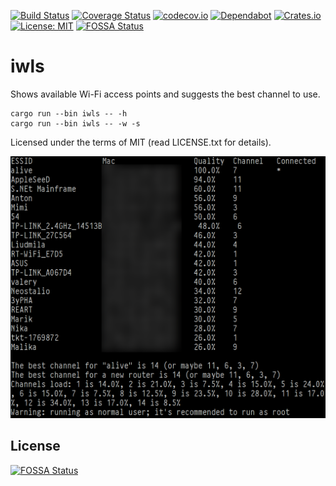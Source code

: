 [![Build Status](https://api.travis-ci.org/alopatindev/iwls.svg?branch=master)](https://travis-ci.org/alopatindev/iwls)
[![Coverage Status](https://coveralls.io/repos/github/alopatindev/iwls/badge.svg?branch=master)](https://coveralls.io/github/alopatindev/iwls?branch=master)
[![codecov.io](http://codecov.io/github/alopatindev/iwls/coverage.svg?branch=master)](https://codecov.io/github/alopatindev/iwls?branch=master)
[![Dependabot](https://badgen.net/badge/Dependabot/enabled/green?icon=dependabot)](https://dependabot.com/)
[![Crates.io](https://img.shields.io/crates/v/iwls.svg)](https://crates.io/crates/iwls)
[![License: MIT](https://img.shields.io/badge/license-MIT-blue.svg)](LICENSE.txt)
[![FOSSA Status](https://app.fossa.io/api/projects/git%2Bgithub.com%2Falopatindev%2Fiwls.svg?type=shield)](https://app.fossa.io/projects/git%2Bgithub.com%2Falopatindev%2Fiwls?ref=badge_shield)

iwls
====

Shows available Wi-Fi access points and suggests the best channel to use.

```
cargo run --bin iwls -- -h
cargo run --bin iwls -- -w -s
```

Licensed under the terms of MIT (read LICENSE.txt for details).

![Screenshot](https://raw.githubusercontent.com/alopatindev/assets/master/iwls.png)


## License
[![FOSSA Status](https://app.fossa.io/api/projects/git%2Bgithub.com%2Falopatindev%2Fiwls.svg?type=large)](https://app.fossa.io/projects/git%2Bgithub.com%2Falopatindev%2Fiwls?ref=badge_large)